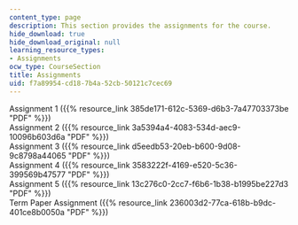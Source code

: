```yaml
---
content_type: page
description: This section provides the assignments for the course.
hide_download: true
hide_download_original: null
learning_resource_types:
- Assignments
ocw_type: CourseSection
title: Assignments
uid: f7a89954-cd18-7b4a-52cb-50121c7cec69
---
```


Assignment 1 ({{% resource_link 385de171-612c-5369-d6b3-7a47703373be "PDF" %}})  
Assignment 2 ({{% resource_link 3a5394a4-4083-534d-aec9-10096b603d6a "PDF" %}})  
Assignment 3 ({{% resource_link d5eedb53-20eb-b600-9d08-9c8798a44065 "PDF" %}})  
Assignment 4 ({{% resource_link 3583222f-4169-e520-5c36-399569b47577 "PDF" %}})  
Assignment 5 ({{% resource_link 13c276c0-2cc7-f6b6-1b38-b1995be227d3 "PDF" %}})  
Term Paper Assignment ({{% resource_link 236003d2-77ca-618b-b9dc-401ce8b0050a "PDF" %}})